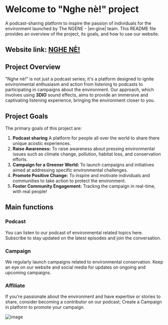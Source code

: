 # Welcome to "Nghe nè!" project
A podcast-sharing platform to inspire the passion of individuals for the environment launched by The NGENE - |en·gine| team. This README file provides an overview of the project, its goals, and how to use our website.
## Website link: [NGHE NÈ!](https://nghene-podcast-0450a8f67052.herokuapp.com/index.php)

## Project Overview
"Nghe nè!" is not just a podcast series; it's a platform designed to ignite environmental enthusiasm and action from listening to podcasts to participating in campaigns about the environment. Our approach, which involves using **3DIO** sound effects, aims to provide an immersive and captivating listening experience, bringing the environment closer to you.

## Project Goals
The primary goals of this project are:
1. **Podcast sharing** A platform for people all over the world to share there unique acostic experiences.
2. **Raise Awareness:** To raise awareness about pressing environmental issues such as climate change, pollution, habitat loss, and conservation efforts.
3. **Campaign for a Greener World:** To launch campaigns and initiatives aimed at addressing specific environmental challenges.
4. **Promote Positive Change:** To inspire and motivate individuals and communities to take action to protect the environment.
5. **Foster Community Engagement:** Trackng the campaign in real-time, with real people!

## Main functions
### Podcast
You can listen to our podcast of environmental related topics here. Subscribe to stay updated on the latest episodes and join the conversation.
### Campaign
We regularly launch campaigns related to environmental conservation. Keep an eye on our website and social media for updates on ongoing and upcoming campaigns.
### Affiliate
If you're passionate about the environment and have expertise or stories to share, consider becoming a contributor on our podcast; Create a Campaign in platform to promote your campaign.

![image](https://github.com/linhtingg/podcast/assets/116622444/efdc7eb6-4f47-489d-a802-a3e44e8e0c08)
